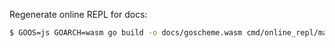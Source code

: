 Regenerate online REPL for docs:
 
```bash
$ GOOS=js GOARCH=wasm go build -o docs/goscheme.wasm cmd/online_repl/main_js.go
```
